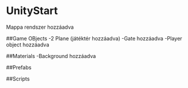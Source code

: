 # UnityStart

Mappa rendszer hozzáadva

##Game OBjects
-2 Plane (játéktér hozzáadva)
-Gate hozzáadva
-Player object hozzáadva

##Materials
-Background hozzáadva

##Prefabs

##Scripts


